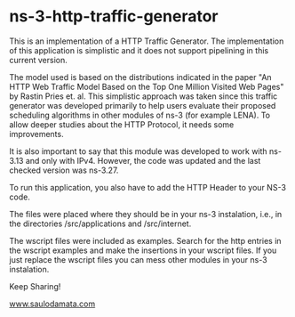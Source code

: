 # ns-3-http-traffic-generator

This is an implementation of a HTTP Traffic Generator. The implementation of this application is simplistic and it does not support pipelining in this current version.

The model used is based on the distributions indicated in the paper "An HTTP Web Traffic Model Based on the Top One Million Visited Web Pages" by Rastin Pries et. al. This simplistic approach was taken since this traffic generator was developed primarily to help users evaluate their proposed scheduling algorithms in other modules of ns-3 (for example LENA). To allow deeper studies about the HTTP Protocol, it needs some improvements.

It is also important to say that this module was developed to work with ns-3.13 and only with IPv4. However, the code was updated and the last checked version was ns-3.27.

To run this application, you also have to add the HTTP Header to your NS-3 code.

The files were placed where they should be in your ns-3 instalation, i.e., in the directories /src/applications and /src/internet.

The wscript files were included as examples. Search for the http entries in the wscript examples and make the insertions in your wscript files. If you just replace the wscript files you can mess other modules in your ns-3 instalation.

Keep Sharing!

www.saulodamata.com

